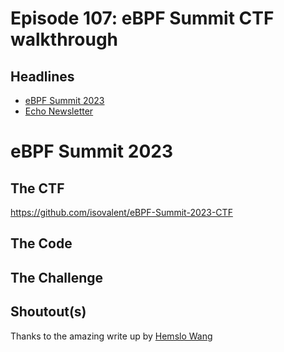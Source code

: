 # Episode 107: eBPF Summit CTF walkthrough

## Headlines

* [eBPF Summit 2023](https://ebpf.io/summit-2023/)
* [Echo Newsletter](https://cilium.io/newsletter)


# eBPF Summit 2023

## The CTF

https://github.com/isovalent/eBPF-Summit-2023-CTF

## The Code

## The Challenge

## Shoutout(s)

Thanks to the amazing write up by [Hemslo Wang](https://hemslo.io/ebpf-summit-2023-ctf-writeup/)
